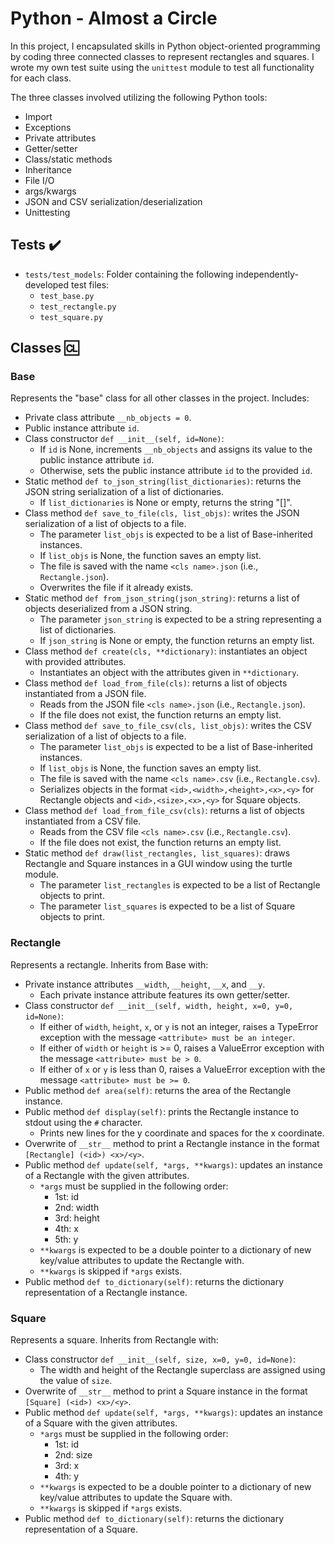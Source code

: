 # Python - Almost a Circle

In this project, I encapsulated skills in Python object-oriented programming by coding three connected classes to represent rectangles and squares. I wrote my own test suite using the `unittest` module to test all functionality for each class.

The three classes involved utilizing the following Python tools:

- Import
- Exceptions
- Private attributes
- Getter/setter
- Class/static methods
- Inheritance
- File I/O
- args/kwargs
- JSON and CSV serialization/deserialization
- Unittesting

## Tests ✔️

- `tests/test_models`: Folder containing the following independently-developed test files:
  - `test_base.py`
  - `test_rectangle.py`
  - `test_square.py`

## Classes 🆑

### Base

Represents the "base" class for all other classes in the project. Includes:

- Private class attribute `__nb_objects = 0`.
- Public instance attribute `id`.
- Class constructor `def __init__(self, id=None)`:
  - If `id` is None, increments `__nb_objects` and assigns its value to the public instance attribute `id`.
  - Otherwise, sets the public instance attribute `id` to the provided `id`.
- Static method `def to_json_string(list_dictionaries)`: returns the JSON string serialization of a list of dictionaries.
  - If `list_dictionaries` is None or empty, returns the string "[]".
- Class method `def save_to_file(cls, list_objs)`: writes the JSON serialization of a list of objects to a file.
  - The parameter `list_objs` is expected to be a list of Base-inherited instances.
  - If `list_objs` is None, the function saves an empty list.
  - The file is saved with the name `<cls name>.json` (i.e., `Rectangle.json`).
  - Overwrites the file if it already exists.
- Static method `def from_json_string(json_string)`: returns a list of objects deserialized from a JSON string.
  - The parameter `json_string` is expected to be a string representing a list of dictionaries.
  - If `json_string` is None or empty, the function returns an empty list.
- Class method `def create(cls, **dictionary)`: instantiates an object with provided attributes.
  - Instantiates an object with the attributes given in `**dictionary`.
- Class method `def load_from_file(cls)`: returns a list of objects instantiated from a JSON file.
  - Reads from the JSON file `<cls name>.json` (i.e., `Rectangle.json`).
  - If the file does not exist, the function returns an empty list.
- Class method `def save_to_file_csv(cls, list_objs)`: writes the CSV serialization of a list of objects to a file.
  - The parameter `list_objs` is expected to be a list of Base-inherited instances.
  - If `list_objs` is None, the function saves an empty list.
  - The file is saved with the name `<cls name>.csv` (i.e., `Rectangle.csv`).
  - Serializes objects in the format `<id>,<width>,<height>,<x>,<y>` for Rectangle objects and `<id>,<size>,<x>,<y>` for Square objects.
- Class method `def load_from_file_csv(cls)`: returns a list of objects instantiated from a CSV file.
  - Reads from the CSV file `<cls name>.csv` (i.e., `Rectangle.csv`).
  - If the file does not exist, the function returns an empty list.
- Static method `def draw(list_rectangles, list_squares)`: draws Rectangle and Square instances in a GUI window using the turtle module.
  - The parameter `list_rectangles` is expected to be a list of Rectangle objects to print.
  - The parameter `list_squares` is expected to be a list of Square objects to print.

### Rectangle

Represents a rectangle. Inherits from Base with:

- Private instance attributes `__width`, `__height`, `__x`, and `__y`.
  - Each private instance attribute features its own getter/setter.
- Class constructor `def __init__(self, width, height, x=0, y=0, id=None)`:
  - If either of `width`, `height`, `x`, or `y` is not an integer, raises a TypeError exception with the message `<attribute> must be an integer`.
  - If either of `width` or `height` is >= 0, raises a ValueError exception with the message `<attribute> must be > 0`.
  - If either of `x` or `y` is less than 0, raises a ValueError exception with the message `<attribute> must be >= 0`.
- Public method `def area(self)`: returns the area of the Rectangle instance.
- Public method `def display(self)`: prints the Rectangle instance to stdout using the `#` character.
  - Prints new lines for the y coordinate and spaces for the x coordinate.
- Overwrite of `__str__` method to print a Rectangle instance in the format `[Rectangle] (<id>) <x>/<y>`.
- Public method `def update(self, *args, **kwargs)`: updates an instance of a Rectangle with the given attributes.
  - `*args` must be supplied in the following order:
    - 1st: id
    - 2nd: width
    - 3rd: height
    - 4th: x
    - 5th: y
  - `**kwargs` is expected to be a double pointer to a dictionary of new key/value attributes to update the Rectangle with.
  - `**kwargs` is skipped if `*args` exists.
- Public method `def to_dictionary(self)`: returns the dictionary representation of a Rectangle instance.

### Square

Represents a square. Inherits from Rectangle with:

- Class constructor `def __init__(self, size, x=0, y=0, id=None)`:
  - The width and height of the Rectangle superclass are assigned using the value of `size`.
- Overwrite of `__str__` method to print a Square instance in the format `[Square] (<id>) <x>/<y>`.
- Public method `def update(self, *args, **kwargs)`: updates an instance of a Square with the given attributes.
  - `*args` must be supplied in the following order:
    - 1st: id
    - 2nd: size
    - 3rd: x
    - 4th: y
  - `**kwargs` is expected to be a double pointer to a dictionary of new key/value attributes to update the Square with.
  - `**kwargs` is skipped if `*args` exists.
- Public method `def to_dictionary(self)`: returns the dictionary representation of a Square.

